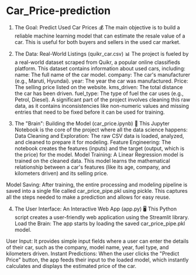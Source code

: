 # Car_Price-prediction

1. The Goal: Predict Used Car Prices 💰
The main objective is to build a reliable machine learning model that can estimate the resale value of a car. This is useful for both buyers and sellers in the used car market.

2. The Data: Real-World Listings (quikr_car.csv) 📊
The project is fueled by a real-world dataset scraped from Quikr, a popular online classifieds platform. This dataset contains information about used cars, including:
name: The full name of the car model. 
company: The car's manufacturer (e.g., Maruti, Hyundai).
year: The year the car was manufactured.
Price: The selling price listed on the website.
kms_driven: The total distance the car has been driven.
fuel_type: The type of fuel the car uses (e.g., Petrol, Diesel).
A significant part of the project involves cleaning this raw data, as it contains inconsistencies like non-numeric values and missing entries that need to be fixed before it can be used for training.

3. The "Brain": Building the Model (car_price.ipynb) 🧠
This Jupyter Notebook is the core of the project where all the data science happens:
Data Cleaning and Exploration: The raw CSV data is loaded, analyzed, and cleaned to prepare it for modeling.
Feature Engineering: The notebook creates the features (inputs) and the target (output, which is the price) for the model.
Model Training: A Linear Regression model is trained on the cleaned data. This model learns the mathematical relationship between a car's features (like its age, company, and kilometers driven) and its selling price.

Model Saving: After training, the entire processing and modeling pipeline is saved into a single file called car_price_pipe.pkl using pickle. This captures all the steps needed to make a prediction and allows for easy reuse.

4. The User Interface: An Interactive Web App (app.py) 🖥️
This Python script creates a user-friendly web application using the Streamlit library.
Load the Brain: The app starts by loading the saved car_price_pipe.pkl model.


User Input: It provides simple input fields where a user can enter the details of their car, such as the company, model name, year, fuel type, and kilometers driven.
Instant Predictions: When the user clicks the "Predict Price" button, the app feeds their input to the loaded model, which instantly calculates and displays the estimated price of the car.
